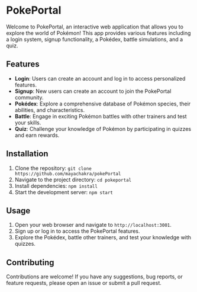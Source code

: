 # PokePortal

Welcome to PokePortal, an interactive web application that allows you to explore the world of Pokémon! This app provides various features including a login system, signup functionality, a Pokédex, battle simulations, and a quiz.

## Features

- **Login**: Users can create an account and log in to access personalized features.
- **Signup**: New users can create an account to join the PokePortal community.
- **Pokédex**: Explore a comprehensive database of Pokémon species, their abilities, and characteristics.
- **Battle**: Engage in exciting Pokémon battles with other trainers and test your skills.
- **Quiz**: Challenge your knowledge of Pokémon by participating in quizzes and earn rewards.

## Installation

1. Clone the repository: `git clone https://github.com/mayachakra/pokePortal`
2. Navigate to the project directory: `cd pokeportal`
3. Install dependencies: `npm install`
4. Start the development server: `npm start`

## Usage

1. Open your web browser and navigate to `http://localhost:3001`.
2. Sign up or log in to access the PokePortal features.
3. Explore the Pokédex, battle other trainers, and test your knowledge with quizzes.

## Contributing

Contributions are welcome! If you have any suggestions, bug reports, or feature requests, please open an issue or submit a pull request.
